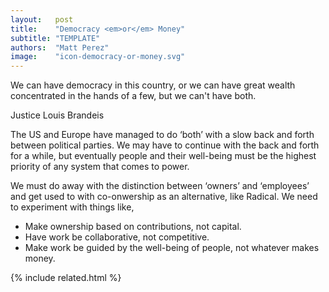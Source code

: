 ```yaml
---
layout:   post
title:    "Democracy <em>or</em> Money"
subtitle: "TEMPLATE"
authors:  "Matt Perez"
image:    "icon-democracy-or-money.svg"
---
```


<div style='display:none; '>
 <p>Democracy for all <<em>or</em> accumulated power for a handful?</p>
</div>

<div class="_citation" >
 <p>We can have democracy in this country, or we can have great wealth concentrated in the hands of a few, but we can't have both.</p>
 <p id="_signature">Justice Louis Brandeis</p>
</div>
<p>The US and Europe have managed to do &lsquo;both&rsquo; with a slow back and forth between political parties. We may have to continue with the back and forth for a while, but eventually people and their well-being must be the highest priority of any system that comes to power.</p>
<p>We must do away with the distinction between &lsquo;owners&rsquo; and &lsquo;employees&rsquo; and get used to with co-onwership as an alternative, like Radical. We need to experiment with things like,</p>
 <ul>
  <li>Make ownership based on contributions, not capital.</li>
  <li>Have work be collaborative, not competitive.</li>
  <li>Make work be guided by the well-being of people, not whatever makes money.</li>
 </ul>

{% include related.html %}